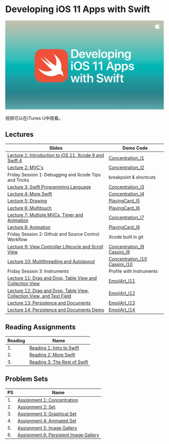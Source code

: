 # Developing iOS 11 Apps with Swift

![](images/iTunes.jpg)

视频可以在iTunes U中观看。

## Lectures


Slides | Demo Code
------------- | -------------
[Lecture 1: Introduction to iOS 11, Xcode 9 and Swift 4](slides/Lecture_1_Slides.pdf)  | [Concentration_l1](code_demo/Concentration_l1)  
[Lecture 2: MVC's](slides/Lecture_2_Slides.pdf)  | [Concentration_l2](code_demo/Concentration_l2) 
Friday Session 1: Debugging and Xcode Tips and Tricks | breakpoint & shortcuts | 
[Lecture 3: Swift Programming Language](slides/Lecture_3_Slides.pdf)  | [Concentration_l3](code_demo/Concentration_l3)  
[Lecture 4: More Swift](slides/Lecture_4_Slides.pdf)  | [Concentration_l4](code_demo/Concentration_l4)
[Lecture 5: Drawing](slides/Lecture_5_Slides.pdf)  | [PlayingCard_l5](code_demo/PlayingCard_l5)  
[Lecture 6: Multitouch](slides/Lecture_6_Slides.pdf)  | [PlayingCard_l6](code_demo/PlayingCard_l6) 
[Lecture 7: Multiple MVCs, Timer and Animation](slides/Lecture_7_Slides.pdf)  | [Concentration_l7](code_demo/Concentration_l7) 
[Lecture 8: Animation](slides/Lecture_8_Slides.pdf)  | [PlayingCard_l8](code_demo/PlayingCard_l8)  
Friday Session 2: Github and Source Control Workflow | Xcode built in git 
[Lecture 9: View Controller Lifecycle and Scroll View](slides/Lecture_9_Slides.pdf) | [Concentration_l9](code_demo/Concentration_l9) [Cassini_l9](code_demo/Cassini_l9) 
[Lecture 10: Multithreading and Autolayout](slides/Lecture_10_Slides.pdf) | [Concentration_l10](code_demo/Concentration_l10) [Cassini_l10](code_demo/Cassini_l10)  
Friday Session 3: Instruments | Profile with Instruments
[Lecture 11: Drag and Drop, Table View and Collection View](slides/Lecture_11_Slides.pdf) | [EmojiArt_l11](code_demo/EmojiArt_l11) 
[Lecture 12: Drag and Drop, Table View, Collection View, and Text Field](slides/Lecture_12_Slides.pdf) | [EmojiArt_l12](code_demo/EmojiArt_l12) 
[Lecture 13: Persistence and Documents](slides/Lecture_13_Slides.pdf) | [EmojiArt_l13](code_demo/EmojiArt_l13) 
[Lecture 14: Persistence and Documents Demo](slides/Lecture_14_Slides.pdf) | [EmojiArt_l14](code_demo/EmojiArt_l14) 




## Reading Assignments

Reading  | Name
| ------------- | -------------
| 1. | [Reading 1: Intro to Swift](reading/Reading_1_Intro_to_Swift.pdf)
| 2. | [Reading 2: More Swift](reading/Reading_2_Intro_to_Swift.pdf)
| 3. | [Reading 3: The Rest of Swift](reading/Reading_3_Finishing_Off_Swift.pdf)



## Problem Sets

PS  | Name
| ------------- | -------------
| 1. | [Assignment 1: Concentration](problem_sets/Programming_Project_1_Concentration.pdf)
| 2. | [Assignment 2: Set](problem_sets/Programming_Project_2_Set.pdf)
| 3. | [Assignment 3: Graphical Set](problem_sets/Programming_Project_3_Graphical_Set.pdf)
| 4. | [Assignment 4: Animated Set](problem_sets/Programming_Project_4_Animated_Set.pdf)
| 5. | [Assignment 5: Image Gallery](problem_sets/Programming_Project_5_Image_Gallery.pdf)
| 6. | [Assignment 6: Persistent Image Gallery](problem_sets/Programming_Project_6_Persistent_Image_Gallery.pdf)


